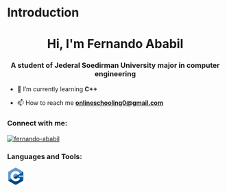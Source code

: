 # Introduction
<h1 align="center">Hi, I'm Fernando Ababil</h1>
<h3 align="center">A student of Jederal Soedirman University major in computer engineering</h3>

- 🌱 I’m currently learning **C++**

- 📫 How to reach me **onlineschooling0@gmail.com**

<h3 align="left">Connect with me:</h3>
<p align="left">
<a href="https://www.linkedin.com/in/fernando-ababil-a02a92382?utm_source=share&utm_campaign=share_via&utm_content=profile&utm_medium=android_app" target="blank"><img align="center" src="https://raw.githubusercontent.com/rahuldkjain/github-profile-readme-generator/master/src/images/icons/Social/linked-in-alt.svg" alt="fernando-ababil" height="30" width="40" /></a>
</p>

<h3 align="left">Languages and Tools:</h3>
<p align="left"> <a href="https://www.w3schools.com/cpp/" target="_blank" rel="noreferrer"> <img src="https://raw.githubusercontent.com/devicons/devicon/master/icons/cplusplus/cplusplus-original.svg" alt="cplusplus" width="40" height="40"/> </a> </p>
